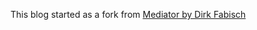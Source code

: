 This blog started as a fork from [Mediator by Dirk Fabisch](https://github.com/dirkfabisch/mediator)
